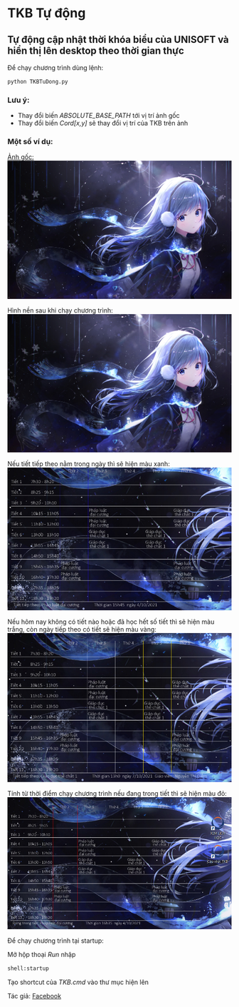# TKB Tự động
## Tự động cập nhật thời khóa biểu của UNISOFT và hiển thị lên desktop theo thời gian thực

Để chạy chương trình dùng lệnh:

```sh
python TKBTuDong.py
```

### Lưu ý:
- Thay đổi biến _ABSOLUTE_BASE_PATH_ tới vị trí ảnh gốc
- Thay đổi biến _Cord[x,y]_ sẽ thay đổi vị trí của TKB trên ảnh


### Một số ví dụ:
[Ảnh gốc: ](https://www.pixiv.net/en/artworks/87054415)
![Ảnh gốc](https://github.com/DuongTung2003/TKBTuDong/blob/master/sample.jpg?raw=true)

Hình nền sau khi chạy chương trình:
![Ảnh TKB](https://github.com/DuongTung2003/TKBTuDong/blob/master/sample.jpg?raw=true)


Nếu tiết tiếp theo nằm trong ngày thì sẽ hiện màu xanh:
![Trong ngày](https://github.com/DuongTung2003/TKBTuDong/blob/master/ExampleIMG/CoTietHomnay.png?raw=true)

Nếu hôm nay không có tiết nào hoặc đã học hết số tiết thì sẽ hiện màu trắng,
còn ngày tiếp theo có tiết sẽ hiện màu vàng:
![Hết tiết](https://github.com/DuongTung2003/TKBTuDong/blob/master/ExampleIMG/tietHomTiepTheo.png?raw=true)

Tính từ thời điểm chạy chương trình nếu đang trong tiết thì sẽ hiện màu đỏ:
![Trong tiết](https://github.com/DuongTung2003/TKBTuDong/blob/master/ExampleIMG/Dangtrongtiet.png?raw=true)


Để chạy chương trình tại startup:

Mở hộp thoại _Run_ nhập 
```sh
shell:startup
```
Tạo shortcut của _TKB.cmd_ vào thư mục hiện lên
 

Tác giả: [Facebook]

[Facebook]: <https://www.facebook.com/duongdoan.tung.56>
